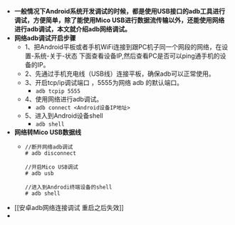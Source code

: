 - **一般情况下Android系统开发调试的时候，都是使用USB接口的adb工具进行调试，方便简单，除了能使用Mico USB进行数据流传输以外，还能使用网络进行adb调试，本文就介绍adb网络调试。**
- **网络adb调试开启步骤**
	- 1、把Android平板或者手机WiFi连接到跟PC机子同一个网段的网络，在设置-系统-关于-状态 下面查看设备IP,然后查看PC是否可以ping通手机的设备的IP。
	- 2、先通过手机充电线（USB线）连接平板，确保adb可以正常使用。
	- 3、开启tcp/ip调试端口 ，5555为网络 adb 的默认端口。
		- `adb tcpip 5555`
	- 4、使用网络进行adb调试。
		- `adb connect <Android设备IP地址>`
	- 5、进入到Android设备shell
		- `adb shell`
- **网络转Mico USB数据线**
	- ```
	  //断开网络adb调试
	  # adb disconnect
	   
	  //开启Mico USB调试
	  # adb usb
	   
	  //进入到Androdi终端设备的shell
	  # adb shell
	  ```
- [[安卓adb网络连接调试 重启之后失效]]
-